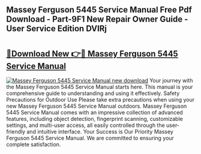 ## Massey Ferguson 5445 Service Manual Free Pdf Download - Part-9F1 New Repair Owner Guide - User Service Edition DVIRj

# <h2><a href="http://cf13870.oget.top/?id=Massey+Ferguson+5445+Service+Manual">🔗Download New 👉🔴 Massey Ferguson 5445 Service Manual</a></h2>

[![Massey Ferguson 5445 Service Manual new download](https://i.imgur.com/5g1atiW.png)](http://cf13870.oget.top/?id=Massey+Ferguson+5445+Service+Manual)
Your journey with the Massey Ferguson 5445 Service Manual starts here. This manual is your comprehensive guide to understanding and using it effectively. Safety Precautions for Outdoor Use Please take extra precautions when using your new Massey Ferguson 5445 Service Manual outdoors. Massey Ferguson 5445 Service Manual comes with an impressive collection of advanced features, including object detection, fingerprint scanning, customizable settings, and multi-user access, all easily controlled through the user-friendly and intuitive interface. Your Success is Our Priority Massey Ferguson 5445 Service Manual. We are committed to ensuring your complete satisfaction.
